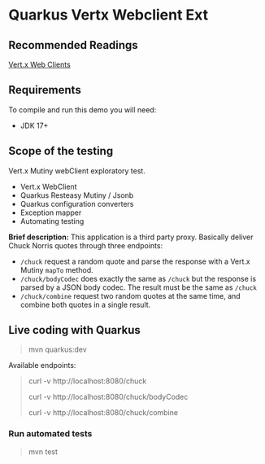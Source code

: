 # Quarkus Vertx Webclient Ext

## Recommended Readings

[Vert.x Web Clients](https://quarkus.io/guides/vertx#using-vert-x-clients)

## Requirements

To compile and run this demo you will need:

- JDK 17+

## Scope of the testing

Vert.x Mutiny webClient exploratory test.
* Vert.x WebClient
* Quarkus Resteasy Mutiny / Jsonb
* Quarkus configuration converters
* Exception mapper
* Automating testing

**Brief description:** This application is a third party proxy. Basically deliver Chuck Norris quotes through three endpoints:
* `/chuck` request a random quote and parse the response with a Vert.x Mutiny `mapTo` method.
* `/chuck/bodyCodec` does exactly the same as `/chuck` but the response is parsed by a JSON body codec. The result must be the same as `/chuck` 
* `/chuck/combine` request two random quotes at the same time, and combine both quotes in a single result.  

## Live coding with Quarkus

> mvn quarkus:dev

Available endpoints:
> curl -v http://localhost:8080/chuck
>
> curl -v http://localhost:8080/chuck/bodyCodec
>
> curl -v http://localhost:8080/chuck/combine
>
### Run automated tests
 > mvn test
